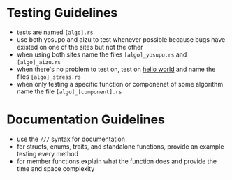 # Testing Guidelines
- tests are named `[algo].rs`
- use both yosupo and aizu to test whenever possible because bugs have existed on one of the sites but not the other
- when using both sites name the files `[algo]_yosupo.rs` and `[algo]_aizu.rs`
- when there's no problem to test on, test on [hello world](https://onlinejudge.u-aizu.ac.jp/courses/lesson/2/ITP1/all/ITP1_1_A) and name the files `[algo]_stress.rs`
- when only testing a specific function or componenet of some algorithm name the file `[algo]_[component].rs`

# Documentation Guidelines
- use the `///` syntax for documentation
- for structs, enums, traits, and standalone functions, provide an example testing every method
- for member functions explain what the function does and provide the time and space complexity

